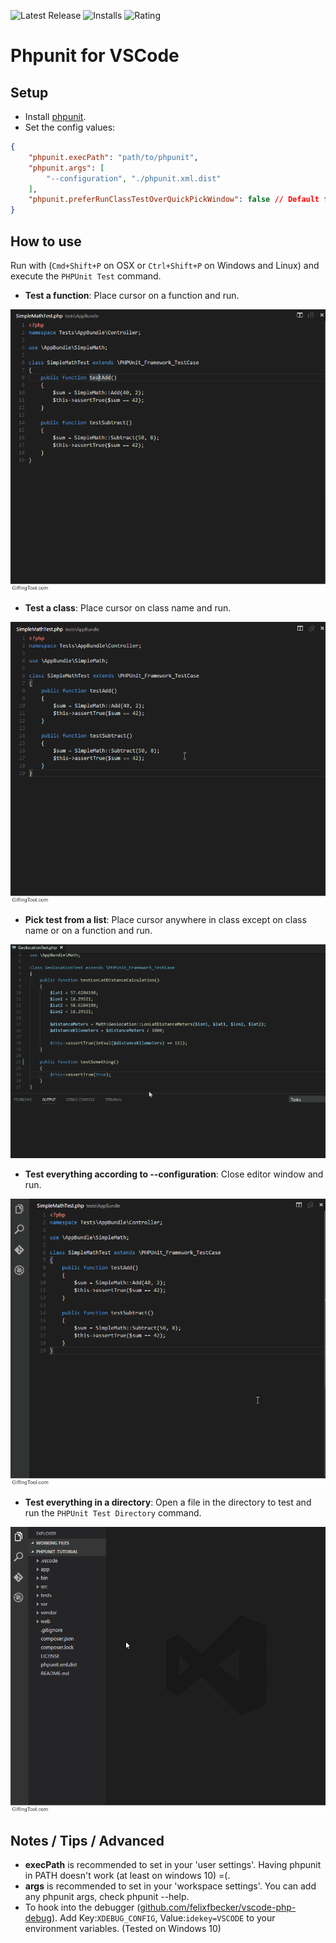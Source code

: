 ![Latest Release](https://vsmarketplacebadge.apphb.com/version/emallin.phpunit.svg) ![Installs](https://vsmarketplacebadge.apphb.com/installs-short/emallin.phpunit.svg) ![Rating](https://vsmarketplacebadge.apphb.com/rating-short/emallin.phpunit.svg)
# Phpunit for VSCode
## Setup
* Install [phpunit](https://phpunit.de/).
* Set the config values:
```JSON
{
    "phpunit.execPath": "path/to/phpunit",
    "phpunit.args": [
        "--configuration", "./phpunit.xml.dist"
    ],
    "phpunit.preferRunClassTestOverQuickPickWindow": false // Default false
}
```

## How to use
Run with (`Cmd+Shift+P` on OSX or `Ctrl+Shift+P` on Windows and Linux) and execute the `PHPUnit Test` command.
* **Test a function**: Place cursor on a function and run.

![vscode-phpunit-test-function](images/vscode-phpunit-test-function.gif)

* **Test a class**: Place cursor on class name and run.

![vscode-phpunit-test-class](images/vscode-phpunit-test-class.gif)

* **Pick test from a list**: Place cursor anywhere in class except on class name or on a function and run.

![vscode-phpunit-quick-pick](images/vscode-phpunit-quick-pick.gif)

* **Test everything according to --configuration**: Close editor window and run.

![vscode-phpunit-test-all](images/vscode-phpunit-test-all.gif)

* **Test everything in a directory**: Open a file in the directory to test and run the `PHPUnit Test Directory` command.

![vscode-phpunit-test-directory](images/vscode-phpunit-test-directory.gif)

## Notes / Tips / Advanced
* **execPath** is recommended to set in your 'user settings'. Having phpunit in PATH doesn't work (at least on windows 10) =(.
* **args** is recommended to set in your 'workspace settings'. You can add any phpunit args, check phpunit --help.
* To hook into the debugger ([github.com/felixfbecker/vscode-php-debug](https://github.com/felixfbecker/vscode-php-debug)). Add Key:`XDEBUG_CONFIG`, Value:`idekey=VSCODE` to your environment variables. (Tested on Windows 10)